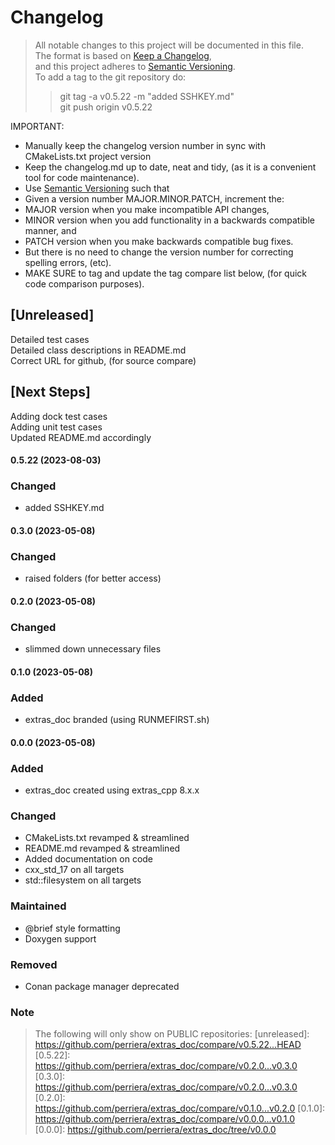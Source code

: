# Changelog

> All notable changes to this project will be documented in this file.</br>
> The format is based on [Keep a Changelog](https://keepachangelog.com/en/1.0.0/), </br>
> and this project adheres to [Semantic Versioning](https://semver.org/spec/v2.0.0.html).</br>
> To add a tag to the git repository do:
>
> > git tag -a v0.5.22 -m "added SSHKEY.md"</br>
> > git push origin v0.5.22

IMPORTANT:

- Manually keep the changelog version number in sync with CMakeLists.txt project version<br>
- Keep the changelog.md up to date, neat and tidy, (as it is a convenient tool for code maintenance).<br>
- Use [Semantic Versioning](https://semver.org/spec/v2.0.0.html) such that<br>
- Given a version number MAJOR.MINOR.PATCH, increment the:<br>
- MAJOR version when you make incompatible API changes,<br>
- MINOR version when you add functionality in a backwards compatible manner, and<br>
- PATCH version when you make backwards compatible bug fixes. <br>
- But there is no need to change the version number for correcting spelling errors, (etc).<br>
- MAKE SURE to tag and update the tag compare list below, (for quick code comparison purposes).<br>

## [Unreleased]

Detailed test cases</br>
Detailed class descriptions in README.md</br>
Correct URL for github, (for source compare)</br>

## [Next Steps]

Adding dock test cases </br>
Adding unit test cases </br>
Updated README.md accordingly</br>

#### 0.5.22 (2023-08-03)
### Changed
- added SSHKEY.md

#### 0.3.0 (2023-05-08)
### Changed
- raised folders (for better access)

#### 0.2.0 (2023-05-08)
### Changed
- slimmed down unnecessary files

#### 0.1.0 (2023-05-08)
### Added
- extras_doc branded (using RUNMEFIRST.sh)

#### 0.0.0 (2023-05-08)
### Added
- extras_doc created using extras_cpp 8.x.x

### Changed

- CMakeLists.txt revamped & streamlined
- README.md revamped & streamlined
- Added documentation on code
- cxx_std_17 on all targets
- std::filesystem on all targets

### Maintained

- @brief style formatting
- Doxygen support

### Removed

- Conan package manager deprecated

### Note
> The following will only show on PUBLIC repositories:
[unreleased]: https://github.com/perriera/extras_doc/compare/v0.5.22...HEAD
[0.5.22]: https://github.com/perriera/extras_doc/compare/v0.2.0...v0.3.0
[0.3.0]: https://github.com/perriera/extras_doc/compare/v0.2.0...v0.3.0
[0.2.0]: https://github.com/perriera/extras_doc/compare/v0.1.0...v0.2.0
[0.1.0]: https://github.com/perriera/extras_doc/compare/v0.0.0...v0.1.0
[0.0.0]: https://github.com/perriera/extras_doc/tree/v0.0.0
